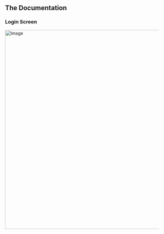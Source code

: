 ## The Documentation

### Login Screen
<img width="1280" height="653" alt="Image" src="https://github.com/user-attachments/assets/71978078-65d7-49fb-b00b-1f70b757f608" />

